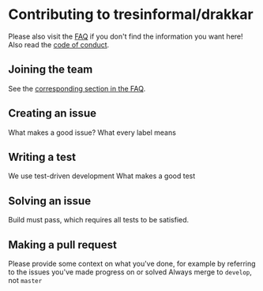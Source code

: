 # Contributing to tresinformal/drakkar

Please also visit the [FAQ](https://github.com/tresinformal/drakkar/blob/master/faq.md) if you don't find the information you want here!
Also read the [code of conduct](https://github.com/tresinformal/drakkar/blob/master/code_of_conduct.md). 

## Joining the team

See the [corresponding section in the FAQ](https://github.com/tresinformal/drakkar/blob/master/faq.md#i-want-to-join-the-team-what-must-i-do).

## Creating an issue

What makes a good issue?
What every label means

## Writing a test

We use test-driven development
What makes a good test

## Solving an issue

Build must pass, which requires all tests to be satisfied.

## Making a pull request

Please provide some context on what you've done, for example by referring to the issues you've made progress on or solved
Always merge to `develop`, not `master`
